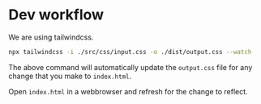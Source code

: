 # Dev workflow

We are using tailwindcss.

```bash
npx tailwindcss -i ./src/css/input.css -o ./dist/output.css --watch
```

The above command will automatically update the `output.css` file for any change
that you make to `index.html`.

Open `index.html` in a webbrowser and refresh for the change to reflect.
